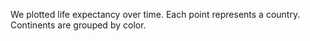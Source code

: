 We plotted life expectancy over time. 
Each point represents a country. 
Continents are grouped by color. 